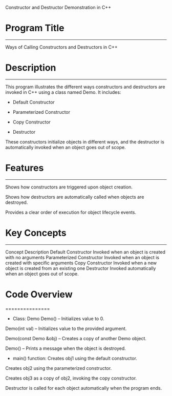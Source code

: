 Constructor and Destructor Demonstration in C++

# Program Title
---------------
Ways of Calling Constructors and Destructors in C++



# Description
-------------
This program illustrates the different ways constructors and destructors are invoked in C++ using a class named Demo. It includes:

* Default Constructor

* Parameterized Constructor

* Copy Constructor

* Destructor



These constructors initialize objects in different ways, and the destructor is automatically invoked when an object goes out of scope.



# Features
----------
Shows how constructors are triggered upon object creation.

Shows how destructors are automatically called when objects are destroyed.

Provides a clear order of execution for object lifecycle events.



# Key Concepts
--------------
Concept	Description
Default Constructor	Invoked when an object is created with no arguments
Parameterized Constructor	Invoked when an object is created with specific arguments
Copy Constructor	Invoked when a new object is created from an existing one
Destructor	Invoked automatically when an object goes out of scope.



# Code Overview
===============
* Class: Demo
Demo() – Initializes value to 0.

Demo(int val) – Initializes value to the provided argument.

Demo(const Demo &obj) – Creates a copy of another Demo object.

Demo() – Prints a message when the object is destroyed.


* main() function:
Creates obj1 using the default constructor.

Creates obj2 using the parameterized constructor.

Creates obj3 as a copy of obj2, invoking the copy constructor.

Destructor is called for each object automatically when the program ends.


